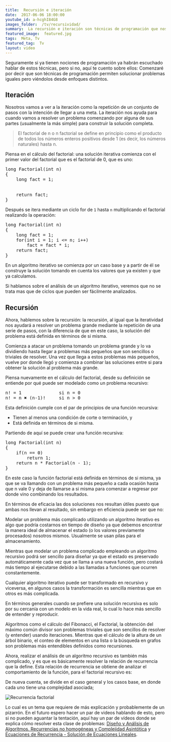 ```yaml
---
title:  Recursión e iteración
date:  2017-06-06 18:00:00
youtube_id: a-hcghI84G8
images_folder:  /tv/recursividad/
summary:  La recursión e iteración son técnicas de programación que nos ayudan a resolver los mismos problemas mediante la repetición de operaciones pero atacándolos desde enfoques distintos.
featured_image:  featured.jpg
tags:  Meta, Tv
featured_tag:  Tv
layout: video
---
```


Seguramente si ya tienen nociones de programación ya habrán escuchado hablar de estos técnicas, pero si no, aquí te cuento sobre ellos: Comenzaré por decir que son técnicas de programación permiten solucionar problemas iguales pero viéndolos desde enfoques distintos.

## Iteración  

Nosotros vamos a ver a la iteración como la repetición de un conjunto de pasos con la intención de llegar a una meta. La iteración nos ayuda para cuando vamos a resolver un problema comenzando por alguna de sus partes (usualmente la más simple) para construir la solución completa.

 > El factorial de n o n factorial se define en principio como el producto de todos los números enteros positivos desde 1 (es decir, los números naturales) hasta n. 

Piensa en el cálculo del factorial: una solución iterativa comienza con el primer valor del factorial que es el factorial de 0, que es uno:

<pre>
long Factorial(int n) 
{
	long fact = 1;


	return fact;
}
</pre>

Después se itera mediante un ciclo for de `1` hasta `n` multiplicando el factorial realizando la operación:

<pre>
long Factorial(int n) 
{
	long fact = 1;
	for(int i = 1; i <= n; i++)
		fact = fact * i; 
	return fact;
}
</pre>

En un algoritmo iterativo se comienza por un caso base y a partir de él se construye la solución tomando en cuenta los valores que ya existen y que ya calculamos.

Si hablamos sobre el análisis de un algoritmo iterativo, veremos que no se trata mas que de ciclos que pueden ser fácilmente analizados.

## Recursión 

Ahora, hablemos sobre la recursión: la recursión, al igual que la iteratividad nos ayudará a resolver un problema grande mediante la repetición de una serie de pasos, con la diferencia de que en este caso, la solución del problema está definida en términos de si misma.

Comienza a atacar un problema tomando un problema grande y lo va dividiendo hasta llegar a problemas más pequeños que son sencillos o triviales de resolver. Una vez que llega a estos problemas más pequeños, vuelve por donde llegó y comienza a combinar las soluciones entre si para obtener la solución al problema más grande.

Piensa nuevamente en el cálculo del factorial, desde su definición se entiende por qué puede ser modelado como un problema recursivo:

<pre>
n! = 1          	si n = 0  
n! = n ✖ (n-1)!  	si n > 0
</pre>

Esta definición cumple con el par de principios de una función recursiva:

- Tienen al menos una condición de corte o terminación, y 
- Está definida en términos de si misma.

Partiendo de aquí se puede crear una función recursiva:

<pre>
long Factorial(int n) 
{
	if(n == 0)
		return 1;
	return n * Factorial(n - 1);
}
</pre>

En este caso la función factorial está definida en términos de si misma, ya que se va llamando con un problema más pequeño a cada ocasión hasta que n vale 0 y deja de llamarse a si misma para comenzar a regresar por donde vino combinando los resultados.

En términos de eficacia las dos soluciones nos resultan útiles puesto que ambas nos llevan al resultado, sin embargo en eficiencia puede ser que no:

Modelar un problema más complicado utilizando un algoritmo iterativo es algo que podría costarnos en tiempo de diseño ya que debemos encontrar la manera ideal de almacenar el estado (o los valores previamente procesados) nosotros mismos. Usualmente se usan pilas para el almacenamiento.

Mientras que modelar un problema complicado empleando un algoritmo recursivo podrá ser sencillo para diseñar ya que el estado es preservado automáticamente cada vez que se llama a una nueva función, pero costará más tiempo al ejecutarse debido a las llamadas a funciones que ocurren constantemente.

Cualquier algoritmo iterativo puede ser transformado en recursivo y viceversa, en algunos casos la transformación es sencilla mientras que en otros es más complicada.

En términos generales cuando se prefiere una solución recursiva es solo por su cercanía con un modelo en la vida real, lo cual lo hace más sencillo de entender y reproducir.

Algoritmos como el cálculo del Fibonacci, el Factorial, la obtención del máximo común divisor son problemas triviales que son sencillos de resolver (y entender) usando iteraciones. Mientras que el cálculo de la altura de un árbol binario, el conteo de elementos en una lista o la búsqueda en grafos son problemas más entendibles definidos como recursiones.

Ahora, realizar el análisis de un algoritmo recursivo es también más complicado, y es que es básicamente resolver la relación de recurrencia que la define. Esta relación de recurrencia se obtiene de analizar el comportamiento de la función, para el factorial recursivo es:

De nueva cuenta, se divide en el caso general y los casos base, en donde cada uno tiene una complejidad asociada;

<img src="https://thatcsharpguy.github.io/postimages/tv/recursividad/factorial-recurrencia-sm.png" title="Recurrencia factorial" />

Lo cual es un tema que requiere de más explicación y probablemente de un pizarrón. En el futuro espero hacer un par de videos hablando de esto, pero si no pueden aguantar la tentación, aquí hay un par de vídeos donde se explica cómo resolver esta clase de problemas: <a href="https://www.youtube.com/watch?v=r5pL49qaHEA" target="_blank">Diseño y Análisis de Algoritmos. Recurrencias no homogéneas y Complejidad Asintótica</a> y <a href="https://www.youtube.com/watch?v=ywWg8bk6FLE" target="_blank">Ecuaciones de Recurrencia - Solución de Ecuaciones Lineales</a>. 